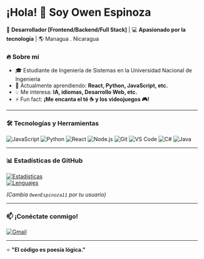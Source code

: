 # ¡Hola! 👋 Soy Owen Espinoza  

🚀 **Desarrollador [Frontend/Backend/Full Stack]** | 💻 **Apasionado por la tecnología** | 🌎 Managua . Nicaragua  

### 🔥 Sobre mí  
- 🎓 Estudiante de Ingeniería de Sistemas en la Universidad Nacional de Ingeniería  
- 🌱 Actualmente aprendiendo: **React, Python, JavaScript, etc.**  
- 💡 Me interesa: **IA, idiomas, Desarrollo Web, etc.**  
- ⚡ Fun fact: **¡Me encanta el té ☕ y los videojuegos 🎮!**  

---

### 🛠️ Tecnologías y Herramientas  
![JavaScript](https://img.shields.io/badge/-JavaScript-F7DF1E?style=flat&logo=javascript&logoColor=black)
![Python](https://img.shields.io/badge/-Python-3776AB?style=flat&logo=python&logoColor=white)
![React](https://img.shields.io/badge/-React-61DAFB?style=flat&logo=react&logoColor=black)
![Node.js](https://img.shields.io/badge/-Node.js-339933?style=flat&logo=node.js&logoColor=white)
![Git](https://img.shields.io/badge/-Git-F05032?style=flat&logo=git&logoColor=white)
![VS Code](https://img.shields.io/badge/-VS%20Code-007ACC?style=flat&logo=visual-studio-code&logoColor=white)
![C#](https://img.shields.io/badge/-C%23-239120?style=flat&logo=c-sharp&logoColor=white)
![Java](https://img.shields.io/badge/-Java-007396?style=flat&logo=java&logoColor=white)

---

### 📊 Estadísticas de GitHub  
[![Estadísticas](https://github-readme-stats.vercel.app/api?username=OwenEspinoza11&show_icons=true&theme=radical)](https://github.com/OwenEspinoza11)  
[![Lenguajes](https://github-readme-stats.vercel.app/api/top-langs/?username=OwenEspinoza11&layout=compact&theme=radical)](https://github.com/OwenEspinoza11)  

*(Cambia `OwenEspinoza11` por tu usuario)*  

---

### 📫 ¡Conéctate conmigo!  
[![Gmail](https://img.shields.io/badge/-Gmail-D14836?style=flat&logo=gmail&logoColor=white)](mailto:espinozaowen787@gmail.com)

---

⭐ **"El código es poesía lógica."**  

